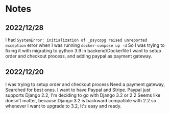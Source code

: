 # Notes

## 2022/12/28

I had `SystemError: initialization of _psycopg raised unreported exception` error when I was running `docker-compose up -d` So I was trying to fixing it with migrating to python 3.9 in backend/Dockerfile
I want to setup order and checkout process, and adding paypal as payment gateway.

## 2022/12/20

I was trying to setup order and checkout process
Need a payment gateway, Searched for best ones. I want to have Paypal and Stripe.
Paypal just supports Django 2.2, I'm deciding to go with Django 3.2 or 2.2
Seems like doesn't matter, because Django 3.2 is backward compatible with 2.2 so whenever I want to upgrade to 3.2, It's easy and ready.
